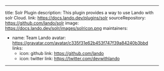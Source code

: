 
---
title: Solr Plugin
description: This plugin provides a way to use Lando with solr Cloud.
link: https://docs.lando.dev/plugins/solr
sourceRepository: https://github.com/lando/solr
image: https://docs.lando.dev/solr/images/solricon.png
maintainers:
  - name: Team Lando
    avatar: https://gravatar.com/avatar/c335f31e62b453f747f39a84240b3bbd
    links:
      - icon: github
        link: https://github.com/lando
      - icon: twitter
        link: https://twitter.com/devwithlando
---

